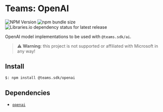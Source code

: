 # Teams: OpenAI

![NPM Version](https://img.shields.io/npm/v/%40teams.sdk%2Fopenai)
![npm bundle size](https://img.shields.io/bundlephobia/min/%40teams.sdk%2Fopenai)
![Libraries.io dependency status for latest release](https://img.shields.io/librariesio/release/npm/%40teams.sdk%2Fopenai)

OpenAI model implementations to be used with `@teams.sdk/ai`.

> ⚠️ **Warning**: this project is not supported or affiliated with Microsoft in any way!

## Install

```bash
$: npm install @teams.sdk/openai
```

## Dependencies

-   [`openai`](https://www.npmjs.com/package/openai)
